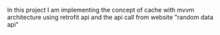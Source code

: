 In this project I am implementing the concept of cache with mvvm architecture using retrofit api and the api call from website "random data api"
